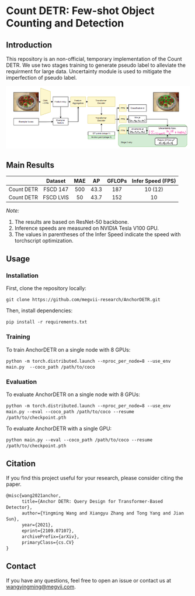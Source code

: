**Count DETR**: Few-shot Object Counting and Detection
========


## Introduction
This repository is an non-official, temporary  implementation of the Count DETR.
We use two stages training to generate pseudo label to alleviate the requirment for large data.
Uncertainty module is used to mitigate the imperfection of pseudo label.

![DETR](images/MainArch.png)


## Main Results



|                    | Dataset       |  MAE    |  AP     |  GFLOPs  | Infer Speed (FPS) |
|:------------------:|:-------------:|:-----:|:-------:|:--------:|:-----------------:|
| Count DETR         |  FSCD 147     |  500    |  43.3   |  187     | 10 (12)           |
| Count DETR         |  FSCD LVIS    |  50     |  43.7   |  152     | 10                |


*Note:*
1. The results are based on ResNet-50 backbone.
2. Inference speeds are measured on NVIDIA Tesla V100 GPU.
3. The values in parentheses of the Infer Speed indicate the speed with torchscript optimization.


## Usage

### Installation
First, clone the repository locally:
```
git clone https://github.com/megvii-research/AnchorDETR.git
```
Then, install dependencies:
```
pip install -r requirements.txt
```

### Training
To train AnchorDETR on a single node with 8 GPUs:
```
python -m torch.distributed.launch --nproc_per_node=8 --use_env main.py  --coco_path /path/to/coco 
```

### Evaluation
To evaluate AnchorDETR on a single node with 8 GPUs:
```
python -m torch.distributed.launch --nproc_per_node=8 --use_env main.py --eval --coco_path /path/to/coco --resume /path/to/checkpoint.pth 
```

To evaluate AnchorDETR with a single GPU:
```
python main.py --eval --coco_path /path/to/coco --resume /path/to/checkpoint.pth
```


## Citation

If you find this project useful for your research, please consider citing the paper.
```
@misc{wang2021anchor,
      title={Anchor DETR: Query Design for Transformer-Based Detector},
      author={Yingming Wang and Xiangyu Zhang and Tong Yang and Jian Sun},
      year={2021},
      eprint={2109.07107},
      archivePrefix={arXiv},
      primaryClass={cs.CV}
}
```

## Contact
If you have any questions, feel free to open an issue or contact us at wangyingming@megvii.com.
